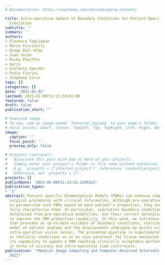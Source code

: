 ```yaml
---
# Documentation: https://wowchemy.com/docs/managing-content/

title: Intra-operative Update of Boundary Conditions for Patient-Specific Surgical
  Simulation
subtitle: ''
summary: ''
authors:
- Eleonora Tagliabue
- Marco Piccinelli
- Diego Dall'Alba
- Juan Verde
- Micha Pfeiffer
- marin
- Stefanie Speidel
- Paolo Fiorini
- Stéphane Cotin
tags: []
categories: []
date: '2021-01-01'
lastmod: 2023-02-06T12:13:53+01:00
featured: false
draft: false
publication_short: ""

# Featured image
# To use, add an image named `featured.jpg/png` to your page's folder.
# Focal points: Smart, Center, TopLeft, Top, TopRight, Left, Right, BottomLeft, Bottom, BottomRight.
image:
  caption: ''
  focal_point: ''
  preview_only: false

# Projects (optional).
#   Associate this post with one or more of your projects.
#   Simply enter your project's folder or file name without extension.
#   E.g. `projects = ["internal-project"]` references `content/project/deep-learning/index.md`.
#   Otherwise, set `projects = []`.
projects: []
publishDate: '2023-02-06T11:13:52.210931Z'
publication_types:
- '1'
abstract: Patient-specific Biomechanical Models (PBMs) can enhance computer assisted
  surgical procedures with critical information. Although pre-operative data allow
  to parametrize such PBMs based on each patient's properties, they are not able to
  fully characterize them. In particular, simulation boundary conditions cannot be
  determined from pre-operative modalities, but their correct definition is essential
  to improve the PBM predictive capability. In this work, we introduce a pipeline
  that provides an up-to-date estimate of boundary conditions, starting from the pre-operative
  model of patient anatomy and the displacement undergone by points visible from an
  intra-operative vision sensor. The presented pipeline is experimentally validated
  in realistic conditions on an ex vivo pararenal fat tissue manipulation. We demonstrate
  its capability to update a PBM reaching clinically acceptable performances, both
  in terms of accuracy and intra-operative time constraints.
publication: '*Medical Image Computing and Computer Assisted Intervention -- MICCAI
  2021*'
---
```

